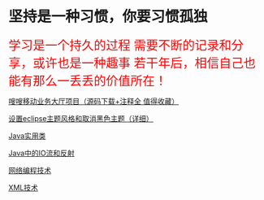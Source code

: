 # 坚持是一种习惯，你要习惯孤独

<font color=red size=5>
学习是一个持久的过程
需要不断的记录和分享，或许也是一种趣事
若干年后，相信自己也能有那么一丢丢的价值所在！
</font>

[嗖嗖移动业务大厅项目（源码下载+注释全 值得收藏）](https://blog.csdn.net/qq_43270074/article/details/83204418)

[设置eclipse主题风格和取消黑色主题（详细）](https://blog.csdn.net/qq_43270074/article/details/83312506)

[Java实用类](https://blog.csdn.net/qq_43270074/article/details/83348802)

[Java中的IO流和反射](https://blog.csdn.net/qq_43270074/article/details/83341366)

[网络编程技术](https://blog.csdn.net/qq_43270074/article/details/83587576)

[XML技术](https://blog.csdn.net/qq_43270074/article/details/83625307)

